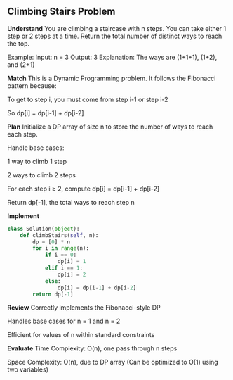 ## Climbing Stairs Problem
**Understand**
You are climbing a staircase with n steps.
You can take either 1 step or 2 steps at a time.
Return the total number of distinct ways to reach the top.

Example:
Input: n = 3
Output: 3
Explanation: The ways are (1+1+1), (1+2), and (2+1)

**Match**
This is a Dynamic Programming problem.
It follows the Fibonacci pattern because:

To get to step i, you must come from step i-1 or step i-2

So dp[i] = dp[i-1] + dp[i-2]

**Plan**
Initialize a DP array of size n to store the number of ways to reach each step.

Handle base cases:

1 way to climb 1 step

2 ways to climb 2 steps

For each step i ≥ 2, compute dp[i] = dp[i-1] + dp[i-2]

Return dp[-1], the total ways to reach step n

**Implement**
```python
class Solution(object):
    def climbStairs(self, n):
        dp = [0] * n
        for i in range(n):
            if i == 0:
                dp[i] = 1
            elif i == 1:
                dp[i] = 2
            else:
                dp[i] = dp[i-1] + dp[i-2]
        return dp[-1]
```

**Review**
Correctly implements the Fibonacci-style DP

Handles base cases for n = 1 and n = 2

Efficient for values of n within standard constraints

**Evaluate**
Time Complexity: O(n), one pass through n steps

Space Complexity: O(n), due to DP array
(Can be optimized to O(1) using two variables)


